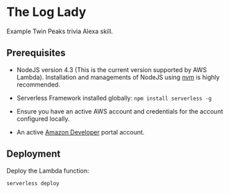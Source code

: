 # The Log Lady

Example Twin Peaks trivia Alexa skill.

## Prerequisites

* NodeJS version 4.3 (This is the current version supported by AWS Lambda).
  Installation and managements of NodeJS using [nvm](https://github.com/creationix/nvm) is highly recommended.

* Serverless Framework installed globally: `npm install serverless -g`

* Ensure you have an active AWS account and credentials for the account configured locally.

* An active [Amazon Developer](https://developer.amazon.com) portal account.

## Deployment

Deploy the Lambda function:

```
serverless deploy
```
